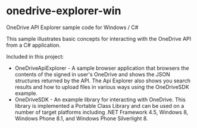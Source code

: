 # onedrive-explorer-win
OneDrive API Explorer sample code for Windows / C#

This sample illustrates basic concepts for interacting with the OneDrive API
from a C# application.

Included in this project:

* OneDriveApiExplorer - A sample browser application that browsers the contents
  of the signed in user's OneDrive and shows the JSON structures returned by the
  API. The Api Explorer also shows you search results and how to upload files in
  various ways using the OneDriveSDK example.
* OneDriveSDK - An example library for interacting with OneDrive. This library
  is implemented a Portable Class Library and can be used on a number of target
  platforms including .NET Framework 4.5, Windows 8, Windows Phone 8.1, and
  Windows Phone Silverlight 8.
  
